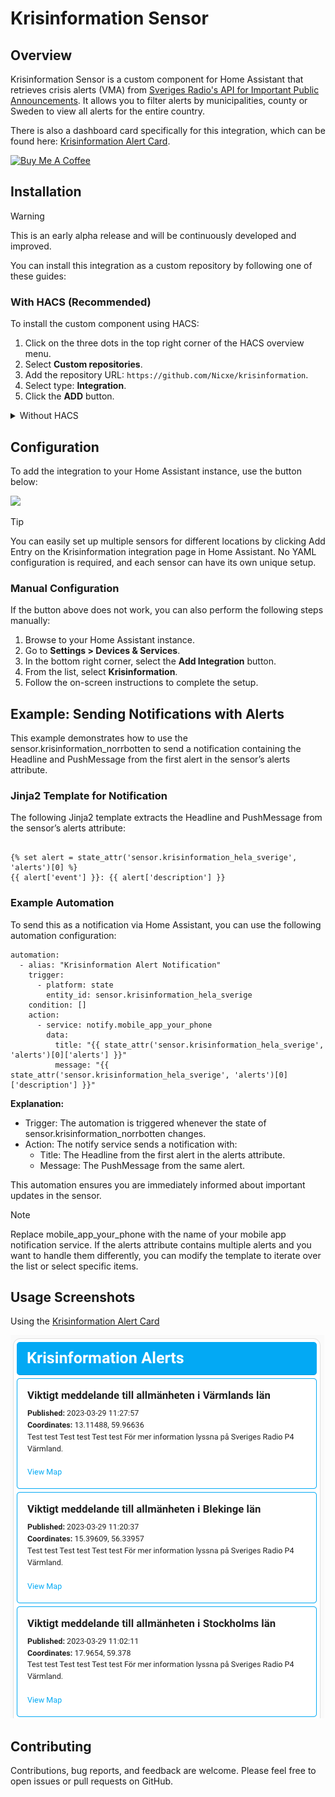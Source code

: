 # Krisinformation Sensor


## Overview

Krisinformation Sensor is a custom component for Home Assistant that retrieves crisis alerts (VMA) from [Sveriges Radio's API for Important Public Announcements](https://vmaapi.sr.se/index.html?urls.primaryName=v3.0-beta). It allows you to filter alerts by municipalities, county or Sweden to view all alerts for the entire country. 

There is also a dashboard card specifically for this integration, which can be found here: [Krisinformation Alert Card](https://github.com/Nicxe/krisinformation-alert-card).

<a href="https://buymeacoffee.com/niklasv" target="_blank"><img src="https://www.buymeacoffee.com/assets/img/custom_images/orange_img.png" alt="Buy Me A Coffee" style="height: auto !important;width: auto !important;" ></a>




## Installation

> [!WARNING]
> This is an early alpha release and will be continuously developed and improved.

You can install this integration as a custom repository by following one of these guides:

### With HACS (Recommended)

To install the custom component using HACS:

1. Click on the three dots in the top right corner of the HACS overview menu.
2. Select **Custom repositories**.
3. Add the repository URL: `https://github.com/Nicxe/krisinformation`.
4. Select type: **Integration**.
5. Click the **ADD** button.

<details>
<summary>Without HACS</summary>

1. Download the latest release of the SMHI Alert integration from **[GitHub Releases](https://github.com/Nicxe/krisinformation/releases)**.
2. Extract the downloaded files and place the `smhi_alerts` folder in your Home Assistant `custom_components` directory (usually located in the `config/custom_components` directory).
3. Restart your Home Assistant instance to load the new integration.

</details>


## Configuration

To add the integration to your Home Assistant instance, use the button below:

<p>
    <a href="https://my.home-assistant.io/redirect/config_flow_start?domain=krisinformation" class="my badge" target="_blank">
        <img src="https://my.home-assistant.io/badges/config_flow_start.svg">
    </a>
</p>


> [!TIP]
> You can easily set up multiple sensors for different locations by clicking Add Entry on the Krisinformation integration page in Home Assistant. No YAML configuration is required, and each sensor can have its own unique setup.


### Manual Configuration

If the button above does not work, you can also perform the following steps manually:

1. Browse to your Home Assistant instance.
2. Go to **Settings > Devices & Services**.
3. In the bottom right corner, select the **Add Integration** button.
4. From the list, select **Krisinformation**.
5. Follow the on-screen instructions to complete the setup.





## Example: Sending Notifications with Alerts

This example demonstrates how to use the sensor.krisinformation_norrbotten to send a notification containing the Headline and PushMessage from the first alert in the sensor’s alerts attribute.

### Jinja2 Template for Notification

The following Jinja2 template extracts the Headline and PushMessage from the sensor’s alerts attribute:

```

{% set alert = state_attr('sensor.krisinformation_hela_sverige', 'alerts')[0] %}
{{ alert['event'] }}: {{ alert['description'] }}
```

### Example Automation

To send this as a notification via Home Assistant, you can use the following automation configuration:

```
automation:
  - alias: "Krisinformation Alert Notification"
    trigger:
      - platform: state
        entity_id: sensor.krisinformation_hela_sverige
    condition: []
    action:
      - service: notify.mobile_app_your_phone
        data:
          title: "{{ state_attr('sensor.krisinformation_hela_sverige', 'alerts')[0]['alerts'] }}"
          message: "{{ state_attr('sensor.krisinformation_hela_sverige', 'alerts')[0]['description'] }}"
```

**Explanation:**
* Trigger: The automation is triggered whenever the state of sensor.krisinformation_norrbotten changes.
* Action: The notify service sends a notification with:
    * Title: The Headline from the first alert in the alerts attribute.
    * Message: The PushMessage from the same alert.

This automation ensures you are immediately informed about important updates in the sensor.

> [!NOTE]
> Replace mobile_app_your_phone with the name of your mobile app notification service. If the alerts attribute contains multiple alerts and you want to handle them differently, you can modify the template to iterate over the list or select specific items.



## Usage Screenshots

Using the [Krisinformation Alert Card](https://github.com/Nicxe/krisinformation-alert-card) 

![Screenshot](https://github.com/Nicxe/krisinformation-alert-card/blob/main/screenshot.png)


## Contributing

Contributions, bug reports, and feedback are welcome. Please feel free to open issues or pull requests on GitHub.


